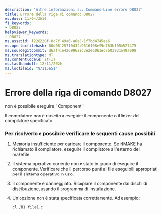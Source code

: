 ```yaml
---
description: 'Altre informazioni su: Command-Line errore D8027'
title: Errore della riga di comando D8027
ms.date: 11/04/2016
f1_keywords:
- D8027
helpviewer_keywords:
- D8027
ms.assetid: f228220f-0c7f-49a6-a6e0-1f7bd4745aa6
ms.openlocfilehash: 80d0812571043249616108e99e763b105b527475
ms.sourcegitcommit: d6af41e42699628c3e2e6063ec7b03931a49a098
ms.translationtype: MT
ms.contentlocale: it-IT
ms.lasthandoff: 12/11/2020
ms.locfileid: "97115651"
---
```

# <a name="command-line-error-d8027"></a>Errore della riga di comando D8027

non è possibile eseguire ' Component '

Il compilatore non è riuscito a eseguire il componente o il linker del compilatore specificato.

### <a name="to-fix-by-checking-the-following-possible-causes"></a>Per risolverlo è possibile verificare le seguenti cause possibili

1. Memoria insufficiente per caricare il componente. Se NMAKE ha richiamato il compilatore, eseguire il compilatore all'esterno del makefile.

1. Il sistema operativo corrente non è stato in grado di eseguire il componente. Verificare che il percorso punti ai file eseguibili appropriati per il sistema operativo in uso.

1. Il componente è danneggiato. Ricopiare il componente dai dischi di distribuzione, usando il programma di installazione.

1. Un'opzione non è stata specificata correttamente. Ad esempio:

    ```
    cl /B1 file1.c
    ```
